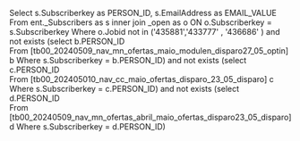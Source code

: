 Select
s.Subscriberkey as PERSON_ID, 
s.EmailAddress as EMAIL_VALUE
From ent._Subscribers as  s 
inner join _open as o ON o.Subscriberkey = s.Subscriberkey
    Where o.Jobid not in ('435881','433777' , '436686' )
        and not exists (select b.PERSON_ID  
                  From [tb00_20240509_nav_mn_ofertas_maio_modulen_disparo27_05_optin] b 
                  Where s.Subscriberkey = b.PERSON_ID)
        and not exists (select c.PERSON_ID  
                  From [tb00_202405010_nav_cc_maio_ofertas_disparo_23_05_disparo] c 
                  Where s.Subscriberkey = c.PERSON_ID)
        and not exists (select d.PERSON_ID  
                  From [tb00_20240509_nav_mn_ofertas_abril_maio_ofertas_disparo23_05_disparo] d 
                  Where s.Subscriberkey = d.PERSON_ID)
